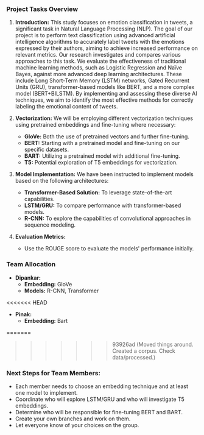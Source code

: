 ### Project Tasks Overview

1. **Introduction:**
   This study focuses on emotion classification in tweets, a significant task in Natural Language Processing (NLP). The goal of our project is to perform text classification using advanced artificial intelligence algorithms to accurately label tweets with the emotions expressed by their authors, aiming to achieve increased performance on relevant metrics. Our research investigates and compares various approaches to this task. We evaluate the effectiveness of traditional machine learning methods, such as Logistic Regression and Naïve Bayes, against more advanced deep learning architectures. These include Long Short-Term Memory (LSTM) networks, Gated Recurrent Units (GRU), transformer-based models like BERT, and a more complex model (BERT+BILSTM). By implementing and assessing these diverse AI techniques, we aim to identify the most effective methods for correctly labeling the emotional content of tweets.
2. **Vectorization:**
   We will be employing different vectorization techniques using pretrained embeddings and fine-tuning where necessary:
   - **GloVe:** Both the use of pretrained vectors and further fine-tuning.
   - **BERT:** Starting with a pretrained model and fine-tuning on our specific datasets.
   - **BART:** Utilizing a pretrained model with additional fine-tuning.
   - **T5:** Potential exploration of T5 embeddings for vectorization.

3. **Model Implementation:**
   We have been instructed to implement models based on the following architectures:
   - **Transformer-Based Solution:** To leverage state-of-the-art capabilities.
   - **LSTM/GRU:** To compare performance with transformer-based models.
   - **R-CNN:** To explore the capabilities of convolutional approaches in sequence modeling.

4. **Evaluation Metrics:**
   - Use the ROUGE score to evaluate the models' performance initially.

### Team Allocation

- **Dipankar:**
  - **Embedding:** GloVe
  - **Models:** R-CNN, Transformer

<<<<<<< HEAD
- **Pinak:**
  - **Embedding:** Bart

=======
>>>>>>> 93926ad (Moved things around. Created a corpus. Check data/processed.)
### Next Steps for Team Members:
- Each member needs to choose an embedding technique and at least one model to implement.
- Coordinate who will explore LSTM/GRU and who will investigate T5 embeddings.
- Determine who will be responsible for fine-tuning BERT and BART.
- Create your own branches and work on them.
- Let everyone know of your choices on the group.
